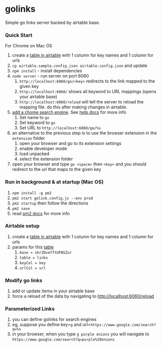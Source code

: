 # golinks
Simple go links server backed by airtable base.

### Quick Start
For Chrome on Mac OS

1. create a [table in airtable][airtable-sample] with 1 column for key names and 1 column for urls
1. `cp airtable.sample.config.json airtable.config.json` and update
1. `npm install` - install dependencies 
1. `node server` - run server on port 6060
    1. `http://localhost:6060/go/<key>` redirects to the link mapped to the given key
    1. `http://localhost:6060/` shows all keyword to URL mappings (opens your airtable base)
    1. `http://localhost:6060/reload` will tell the server to reload the mapping file.  do this after making changes in airtable.
1. [add a chome search engine][chrome-search-engine-settings].  See [help docs][chrome-search-engine-docs] for more info
    1. Set name to `go`
    1. Set keyword to `go`
    1. Set URL to `http://localhost:6060/go/%s`
1. an alternative to the previous step is to use the browser extension in the `extension` folder
    1. open your browser and go to its extension settings
    1. enable developer mode
    1. load unpacked
    1. select the extension folder
1. open your browser and type `go <space>` then `<key>` and you should redirect to the url that maps to the given key


### Run in background & at startup (Mac OS)
1. `npm install -g pm2`
1. `pm2 start golink.config.js --env prod`
1. `pm2 startup` then follow the directions
1. `pm2 save`
1. read [pm2 docs][pm2-docs] for more info

### Airtable setup
1. create a [table in airtable][airtable-sample] with 1 column for key names and 1 column for urls
1. params for this [table][airtable-sample]
    1. `base = shrZOvefftUFNSZur`
    1. `table = links`
    1. `keyCol = key`
    1. `urlCol = url`


### Modify go links
1. add or update items in your airtable base
1. force a reload of the data by navigating to [http://localhost:6060/reload][reload-url]


### Parameterized Links
1. you can define golinks for search engines
1. eg, suppose you define key=`g` and url=`https://www.google.com/search?q=%s`
1. in your browser, when you type `g purple onions` you will navigate to `https://www.google.com/search?q=purple%20onions`


[airtable-sample]: https://airtable.com/shrZOvefftUFNSZur
[chrome-search-engine-settings]: chrome://settings/searchEngines
[chrome-search-engine-docs]: https://support.google.com/chrome/answer/95426?hl=en&co=GENIE.Platform%3DDesktop
[pm2-docs]: https://pm2.keymetrics.io/docs/usage/pm2-doc-single-page/
[reload-url]: http://localhost:6060/reload